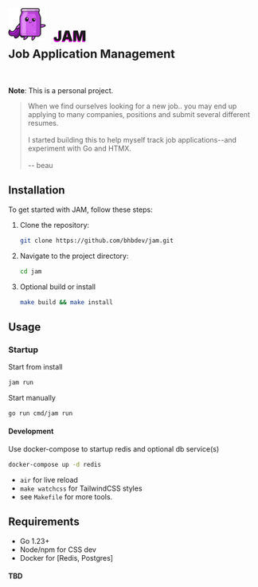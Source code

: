 
<img src="assets/img/jam.png" alt="JAM" style="float:left;width:75px;margin-right:1rem;background:#222;border-radius:50%;overflow:visible"> 
<h1>
    <span style="font-weight:900;text-shadow:-1px 2px #f000f0">JAM </span>
    <div><small>Job Application Management</small></div>
    </div>
    </td>
    </tr></table>
</h1>

<br style="clear:both">

__Note__: This is a personal project. 

> When we find ourselves looking for a new job.. you may end up applying to many companies, positions and submit several different resumes. <br><br>I started building this to help myself track job applications--and experiment with Go and HTMX.<br><br>-- beau



## Installation

To get started with JAM, follow these steps:

1. Clone the repository:
    ```bash
    git clone https://github.com/bhbdev/jam.git
    ```
2. Navigate to the project directory:
    ```bash
    cd jam
    ```
3. Optional build or install
    ```bash
    make build && make install
    ```

## Usage
### Startup
Start from install<br>
```bash
jam run
```

Start manually <br>
```bash
go run cmd/jam run
```

#### Development
Use docker-compose to startup redis and optional db service(s)
```bash
docker-compose up -d redis
```

- ```air``` for live reload
- ```make watchcss``` for TailwindCSS styles
- see `Makefile` for more tools.
  

## Requirements
- Go 1.23+
- Node/npm for CSS dev
- Docker for [Redis, Postgres]


#### TBD